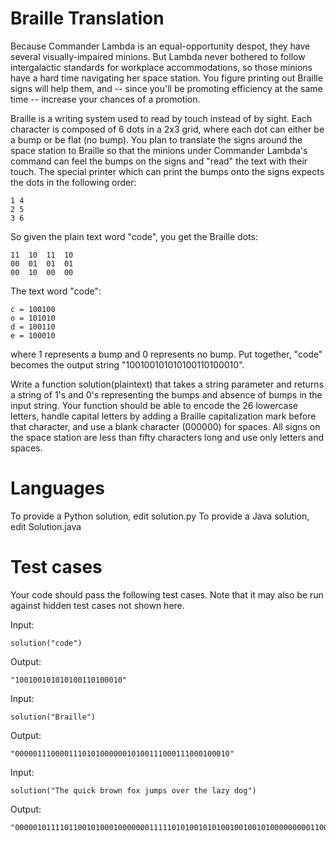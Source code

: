 Braille Translation
===================

Because Commander Lambda is an equal-opportunity despot, they have several visually-impaired minions. But Lambda never bothered to follow intergalactic standards for workplace accommodations, so those minions have a hard time navigating her space station. You figure printing out Braille signs will help them, and -- since you'll be promoting efficiency at the same time -- increase your chances of a promotion. 

Braille is a writing system used to read by touch instead of by sight. Each character is composed of 6 dots in a 2x3 grid, where each dot can either be a bump or be flat (no bump). You plan to translate the signs around the space station to Braille so that the minions under Commander Lambda's command can feel the bumps on the signs and "read" the text with their touch. The special printer which can print the bumps onto the signs expects the dots in the following order:

    1 4
    2 5
    3 6

So given the plain text word "code", you get the Braille dots:

    11  10  11  10
    00  01  01  01
    00  10  00  00

The text word "code":

    c = 100100
    o = 101010
    d = 100110
    e = 100010

where 1 represents a bump and 0 represents no bump.  Put together, "code" becomes the output string "100100101010100110100010".



Write a function solution(plaintext) that takes a string parameter and returns a string of 1's and 0's representing the bumps and absence of bumps in the input string. Your function should be able to encode the 26 lowercase letters, handle capital letters by adding a Braille capitalization mark before that character, and use a blank character (000000) for spaces. All signs on the space station are less than fifty characters long and use only letters and spaces.

Languages
=========

To provide a Python solution, edit solution.py
To provide a Java solution, edit Solution.java

Test cases
==========
Your code should pass the following test cases.
Note that it may also be run against hidden test cases not shown here.

Input:

    solution("code")
    
Output:

    "100100101010100110100010"

Input:

    solution("Braille")
    
Output:

    "000001110000111010100000010100111000111000100010"

Input:

    solution("The quick brown fox jumps over the lazy dog")
    
Output:

    "000001011110110010100010000000111110101001010100100100101000000000110000111010101010010111101110000000110100101010101101000000010110101001101100111100011100000000101010111001100010111010000000011110110010100010000000111000100000101011101111000000100110101010110110"

